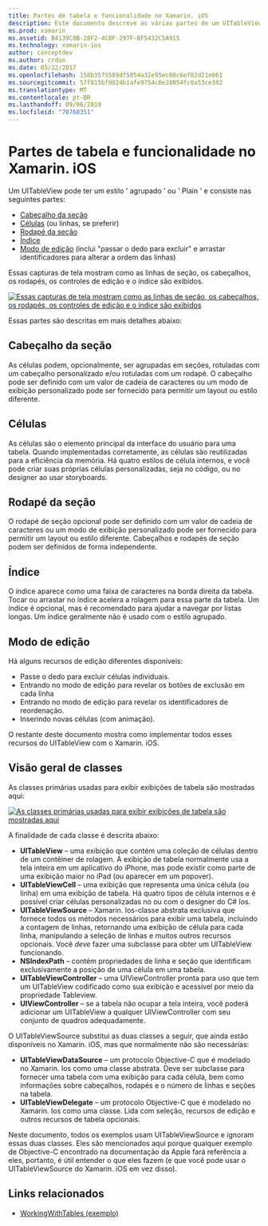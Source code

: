 ```yaml
---
title: Partes de tabela e funcionalidade no Xamarin. iOS
description: Este documento descreve as várias partes de um UITableView no iOS. Ele aborda cabeçalhos de seção, células, rodapés de seção, índice e modo de edição.
ms.prod: xamarin
ms.assetid: B4139C8B-28F2-4C0F-297F-BF5432C5A915
ms.technology: xamarin-ios
author: conceptdev
ms.author: crdun
ms.date: 03/22/2017
ms.openlocfilehash: 158b3575589df5854a32e95ec80c6ef02d21e661
ms.sourcegitcommit: 57f815bf0024b1afe9754c0e28054fc0a53ce302
ms.translationtype: MT
ms.contentlocale: pt-BR
ms.lasthandoff: 09/06/2019
ms.locfileid: "70768351"
---
```

# <a name="table-parts-and-functionality-in-xamarinios"></a>Partes de tabela e funcionalidade no Xamarin. iOS

Um UITableView pode ter um estilo ' agrupado ' ou ' Plain ' e consiste nas seguintes partes:

- [Cabeçalho da seção](#Section_Header)
- [Células](#Cells) (ou linhas, se preferir)
- [Rodapé da seção](#Section_Footer)
- [Índice](#Index)
- [Modo de edição](#Edit_Features) (inclui "passar o dedo para excluir" e arrastar identificadores para alterar a ordem das linhas) 

Essas capturas de tela mostram como as linhas de seção, os cabeçalhos, os rodapés, os controles de edição e o índice são exibidos.

 [![](table-parts-and-functionality-images/image1a.png "Essas capturas de tela mostram como as linhas de seção, os cabeçalhos, os rodapés, os controles de edição e o índice são exibidos")](table-parts-and-functionality-images/image1a.png#lightbox)

Essas partes são descritas em mais detalhes abaixo:

<a name="Section_Header" />

## <a name="section-header"></a>Cabeçalho da seção

As células podem, opcionalmente, ser agrupadas em seções, rotuladas com um cabeçalho personalizado e/ou rotuladas com um rodapé. O cabeçalho pode ser definido com um valor de cadeia de caracteres ou um modo de exibição personalizado pode ser fornecido para permitir um layout ou estilo diferente.

<a name="Cells" />

## <a name="cells"></a>Células

As células são o elemento principal da interface do usuário para uma tabela. Quando implementadas corretamente, as células são reutilizadas para a eficiência da memória. Há quatro estilos de célula internos, e você pode criar suas próprias células personalizadas, seja no código, ou no designer ao usar storyboards.

<a name="Section_Footer"/>

## <a name="section-footer"></a>Rodapé da seção

O rodapé de seção opcional pode ser definido com um valor de cadeia de caracteres ou um modo de exibição personalizado pode ser fornecido para permitir um layout ou estilo diferente. Cabeçalhos e rodapés de seção podem ser definidos de forma independente.

<a name="Index" />

## <a name="index"></a>Índice

O índice aparece como uma faixa de caracteres na borda direita da tabela.
Tocar ou arrastar no índice acelera a rolagem para essa parte da tabela. Um índice é opcional, mas é recomendado para ajudar a navegar por listas longas. Um índice geralmente não é usado com o estilo agrupado.

<a name="Edit_Features" />

## <a name="editing-mode"></a>Modo de edição

Há alguns recursos de edição diferentes disponíveis:

- Passe o dedo para excluir células individuais.
- Entrando no modo de edição para revelar os botões de exclusão em cada linha 
- Entrando no modo de edição para revelar os identificadores de reordenação. 
- Inserindo novas células (com animação).

O restante deste documento mostra como implementar todos esses recursos do UITableView com o Xamarin. iOS.

## <a name="classes-overview"></a>Visão geral de classes

As classes primárias usadas para exibir exibições de tabela são mostradas aqui:

[![](table-parts-and-functionality-images/classdiagram.png "As classes primárias usadas para exibir exibições de tabela são mostradas aqui")](table-parts-and-functionality-images/classdiagram.png#lightbox)

A finalidade de cada classe é descrita abaixo:

- **UITableView** – uma exibição que contém uma coleção de células dentro de um contêiner de rolagem. A exibição de tabela normalmente usa a tela inteira em um aplicativo do iPhone, mas pode existir como parte de uma exibição maior no iPad (ou aparecer em um popover). 
- **UITableViewCell** – uma exibição que representa uma única célula (ou linha) em uma exibição de tabela. Há quatro tipos de célula internos e é possível criar células personalizadas no ou com o designer do C# Ios. 
- **UITableViewSource** – Xamarin. Ios-classe abstrata exclusiva que fornece todos os métodos necessários para exibir uma tabela, incluindo a contagem de linhas, retornando uma exibição de célula para cada linha, manipulando a seleção de linhas e muitos outros recursos opcionais. Você *deve* fazer uma subclasse para obter um UITableView funcionando. 
- **NSIndexPath** – contém propriedades de linha e seção que identificam exclusivamente a posição de uma célula em uma tabela. 
- **UITableViewController** – uma UIViewController pronta para uso que tem um UITableView codificado como sua exibição e acessível por meio da propriedade Tableview. 
- **UIViewController** – se a tabela não ocupar a tela inteira, você poderá adicionar um UITableView a qualquer UIViewController com seu conjunto de quadros adequadamente. 

O UITableViewSource substitui as duas classes a seguir, que ainda estão disponíveis no Xamarin. iOS, mas que normalmente não são necessárias:

- **UITableViewDataSource** – um protocolo Objective-C que é modelado no Xamarin. Ios como uma classe abstrata. Deve ser subclasse para fornecer uma tabela com uma exibição para cada célula, bem como informações sobre cabeçalhos, rodapés e o número de linhas e seções na tabela. 
- **UITableViewDelegate** – um protocolo Objective-C que é modelado no Xamarin. Ios como uma classe. Lida com seleção, recursos de edição e outros recursos de tabela opcionais. 

Neste documento, todos os exemplos usam UITableViewSource e ignoram essas duas classes. Eles são mencionados aqui porque qualquer exemplo de Objective-C encontrado na documentação da Apple fará referência a eles, portanto, é útil entender o que eles fazem (e que você pode usar o UITableViewSource do Xamarin. iOS em vez disso).

## <a name="related-links"></a>Links relacionados

- [WorkingWithTables (exemplo)](https://docs.microsoft.com/samples/xamarin/ios-samples/workingwithtables)

